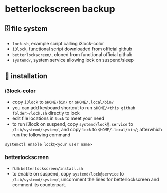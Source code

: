 # betterlockscreen backup
## 🗄️ file system
* `lock.sh`, example script calling i3lock-color
* `i3lock`, functional script downloaded from official github
* `betterlockscreen/`, cloned from functional official github
* `systemd/`, system service allowing lock on suspend/sleep
## 🗿 installation
### i3lock-color
* copy `i3lock` to `$HOME/bin/` or `$HOME/.local/bin/`
* you can add keyboard shortcut to run `$HOME/<this github folder>/lock.sh` directly to lock
* edit file locations in `lock` to meet your need
* to run i3lock on suspend, copy `systemd/lock@.service` to `/lib/systemd/system/`, and copy `lock` to `$HOME/.local/bin/`; afterwhich run the following command
```shell
systemctl enable lock@<your user name>
```
### betterlockscreen
* run `betterlockscreen/install.sh`
* to enable on suspend, copy `systemd/lock@service` to `/lib/systemd/system/`, uncomment the lines for betterlockscreen and comment its counterpart.
